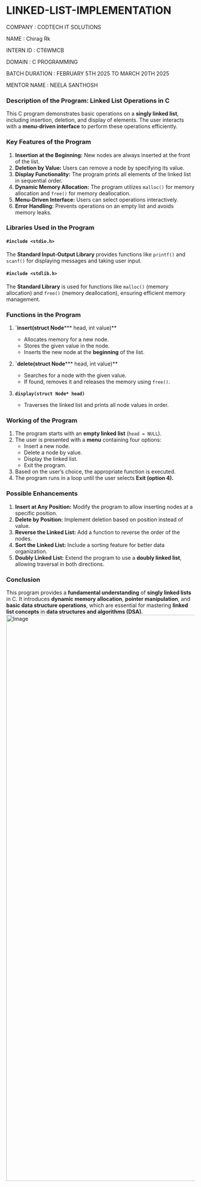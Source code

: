 # LINKED-LIST-IMPLEMENTATION
COMPANY : CODTECH IT SOLUTIONS

NAME : Chirag Rk

INTERN ID : CT6WMCB

DOMAIN : C PROGRAMMING

BATCH DURATION : FEBRUARY 5TH 2025 TO MARCH 20TH 2025

MENTOR NAME : NEELA SANTHOSH

### **Description of the Program: Linked List Operations in C**  

This C program demonstrates basic operations on a **singly linked list**, including insertion, deletion, and display of elements. The user interacts with a **menu-driven interface** to perform these operations efficiently.  

### **Key Features of the Program**  
1. **Insertion at the Beginning:** New nodes are always inserted at the front of the list.  
2. **Deletion by Value:** Users can remove a node by specifying its value.  
3. **Display Functionality:** The program prints all elements of the linked list in sequential order.  
4. **Dynamic Memory Allocation:** The program utilizes `malloc()` for memory allocation and `free()` for memory deallocation.  
5. **Menu-Driven Interface:** Users can select operations interactively.  
6. **Error Handling:** Prevents operations on an empty list and avoids memory leaks.  

### **Libraries Used in the Program**  

#### **`#include <stdio.h>`**  
The **Standard Input-Output Library** provides functions like `printf()` and `scanf()` for displaying messages and taking user input.  

#### **`#include <stdlib.h>`**  
The **Standard Library** is used for functions like `malloc()` (memory allocation) and `free()` (memory deallocation), ensuring efficient memory management.  

### **Functions in the Program**  

1. **`insert(struct Node**\*\** head, int value)**  
   - Allocates memory for a new node.  
   - Stores the given value in the node.  
   - Inserts the new node at the **beginning** of the list.  

2. **`delete(struct Node**\*\** head, int value)**  
   - Searches for a node with the given value.  
   - If found, removes it and releases the memory using `free()`.  

3. **`display(struct Node* head)`**  
   - Traverses the linked list and prints all node values in order.  

### **Working of the Program**  

1. The program starts with an **empty linked list** (`head = NULL`).  
2. The user is presented with a **menu** containing four options:  
   - Insert a new node.  
   - Delete a node by value.  
   - Display the linked list.  
   - Exit the program.  
3. Based on the user’s choice, the appropriate function is executed.  
4. The program runs in a loop until the user selects **Exit (option 4).**  

### **Possible Enhancements**  

1. **Insert at Any Position:** Modify the program to allow inserting nodes at a specific position.  
2. **Delete by Position:** Implement deletion based on position instead of value.  
3. **Reverse the Linked List:** Add a function to reverse the order of the nodes.  
4. **Sort the Linked List:** Include a sorting feature for better data organization.  
5. **Doubly Linked List:** Extend the program to use a **doubly linked list**, allowing traversal in both directions.  

### **Conclusion**  

This program provides a **fundamental understanding** of **singly linked lists** in C. It introduces **dynamic memory allocation**, **pointer manipulation**, and **basic data structure operations**, which are essential for mastering **linked list concepts** in **data structures and algorithms (DSA).**
<img width="1512" alt="Image" src="https://github.com/user-attachments/assets/ef651be0-5cf7-430a-8991-06f7e21c28fa" />
